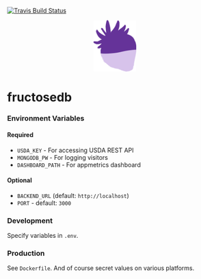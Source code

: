 [![Travis Build Status](https://travis-ci.org/s-h-a-d-o-w/fructosedb.svg?branch=master)](https://travis-ci.org/s-h-a-d-o-w/fructosedb)

<p align="center"><img src="./assets/icon.png" width="100px" /></p>

# fructosedb

### Environment Variables

#### Required

- `USDA_KEY` - For accessing USDA REST API
- `MONGODB_PW` - For logging visitors
- `DASHBOARD_PATH` - For appmetrics dashboard

#### Optional

- `BACKEND_URL` (default: `http://localhost`)
- `PORT` - default: `3000`

### Development

Specify variables in `.env`.

### Production

See `Dockerfile`. And of course secret values on various platforms.
